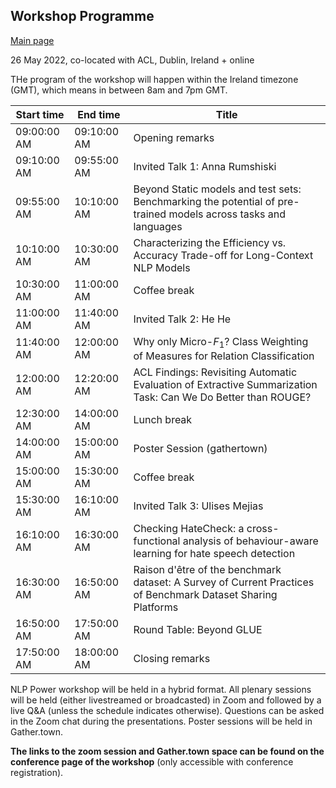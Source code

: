 ## Workshop Programme
[Main page](index.md)

26 May 2022, co-located with ACL, Dublin, Ireland + online

THe program of the workshop will happen within the Ireland timezone (GMT), which means in between 8am and 7pm GMT.

| Start time  | End time    | Title                                                                                                           |
|-------------|-------------|-----------------------------------------------------------------------------------------------------------------|
| 09:00:00 AM | 09:10:00 AM | Opening remarks                                                                                                 |
| 09:10:00 AM | 09:55:00 AM | Invited Talk 1: Anna Rumshiski                                                                                  |
| 09:55:00 AM | 10:10:00 AM | Beyond Static models and test sets: Benchmarking the potential of pre-trained models across tasks and languages |
| 10:10:00 AM | 10:30:00 AM | Characterizing the Efficiency vs. Accuracy Trade-off for Long-Context NLP Models                                |
| 10:30:00 AM | 11:00:00 AM |  Coffee break                                                                                                   |
| 11:00:00 AM | 11:40:00 AM | Invited Talk 2: He He                                                                                           |
| 11:40:00 AM | 12:00:00 AM | Why only Micro-$F_1$? Class Weighting of Measures for Relation Classification                                   |
| 12:00:00 AM | 12:20:00 AM | ACL Findings: Revisiting Automatic Evaluation of Extractive Summarization Task: Can We Do Better than ROUGE?    |
| 12:30:00 AM | 14:00:00 AM | Lunch break                                                                                                     |
| 14:00:00 AM | 15:00:00 AM | Poster Session (gathertown)                                                                                     |
| 15:00:00 AM | 15:30:00 AM |  Coffee break                                                                                                   |
| 15:30:00 AM | 16:10:00 AM | Invited Talk 3: Ulises Mejias                                                                                   |
| 16:10:00 AM | 16:30:00 AM | Checking HateCheck: a cross-functional analysis of behaviour-aware learning for hate speech detection           |
| 16:30:00 AM | 16:50:00 AM | Raison d'être of the benchmark dataset: A Survey of Current Practices of Benchmark Dataset Sharing Platforms    |
| 16:50:00 AM | 17:50:00 AM | Round Table: Beyond GLUE                                                                                        |
| 17:50:00 AM | 18:00:00 AM | Closing remarks                                                                                                 |

NLP Power workshop will be held in a hybrid format.
All plenary sessions will be held (either livestreamed or broadcasted) in Zoom and followed by a live Q&A (unless the schedule indicates otherwise). Questions can be asked in the Zoom chat during the presentations. 
Poster sessions will be held in Gather.town. 

**The links to the zoom session and Gather.town space can be found on the conference page of the workshop** (only accessible with conference registration).

